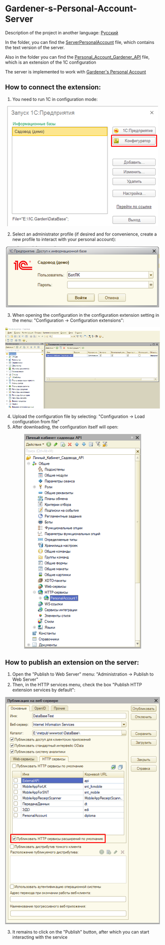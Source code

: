 # Gardener-s-Personal-Account-Server

Description of the project in another language: [Русский](README.md)

In the folder, you can find the [ServerPersonalAccount](ServerPersonalAccount.txt) file, which contains the text version of the server.

Also in the folder you can find the [Personal_Account_Gardener_API](Personal_Account_Gardener_API.cfe) file, which is an extension of the 1C configuration

The server is implemented to work with [Gardener's Personal Account](https://github.com/Evil-Enot/Gardener-s-Personal-Account/tree/master)

## How to connect the extension:

1. You need to run 1C in configuration mode:

<p align="center">
  <img src="/images/img1.png" alt="Starting the system in configuration mode"/>
</p>

2. Select an administrator profile (if desired and for convenience, create a new profile to interact with your personal account):

<p align="center">
  <img src="/images/img2.png" alt="Profile selection"/>
</p>

3. When opening the configuration in the configuration extension setting in the menu: "Configuration -> Configuration extensions":

<p align="center">
  <img src="/images/img3.png" alt="Configuration extension"/>
</p>

4. Upload the configuration file by selecting: "Configuration -> Load configuration from file"
5. After downloading, the configuration itself will open:

<p align="center">
  <img src="/images/img4.png" alt="Configuration menu"/>
</p>

## How to publish an extension on the server:

1. Open the "Publish to Web Server" menu: "Administration -> Publish to Web Server"
2. Then, in the HTTP services menu, check the box "Publish HTTP extension services by default":

<p align="center">
  <img src="/images/img5.png" alt="Publishing a Web Server"/>
</p>

3. It remains to click on the "Publish" button, after which you can start interacting with the service
